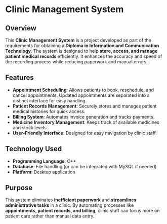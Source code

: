 # Clinic Management System

## Overview
This **Clinic Management System** is a project developed as part of the requirements for obtaining a **Diploma in Information and Communication Technology**.
The system is designed to help **store, access, and manage patient medical records** efficiently.
It enhances the accuracy and speed of the recording process while reducing paperwork and manual errors.

## Features
- **Appointment Scheduling**: Allows patients to book, reschedule, and cancel appointments. Updated appointments are separated into a distinct interface for easy handling.
- **Patient Records Management**: Securely stores and manages patient medical histories for quick access.
- **Billing System**: Automates invoice generation and tracks payments.
- **Medicine Inventory Management**: Keeps track of available medicines and stock levels.
- **User-Friendly Interface**: Designed for easy navigation by clinic staff.

## Technology Used
- **Programming Language**: C++
- **Database**: File handling (or can be integrated with MySQL if needed)
- **Platform**: Desktop application

## Purpose
This system eliminates **inefficient paperwork** and **streamlines administrative tasks** in a clinic. By automating processes like **appointments, patient records, and billing**, clinic staff can focus more on patient care rather than manual data entry.



